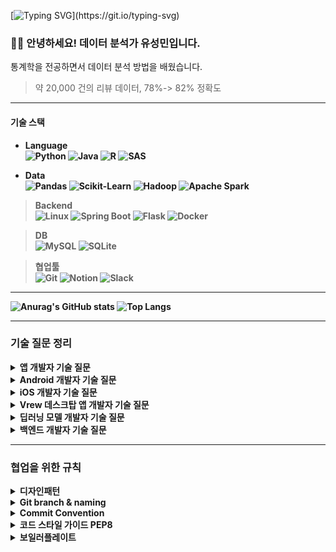 [![Typing SVG](https://readme-typing-svg.demolab.com?font=Fira+Code&size=30&pause=1000&color=00F747FF&repeat=true&random=false&width=435&lines=Introduce_)](https://git.io/typing-svg)  

### 🙇‍♀️ 안녕하세요! 데이터 분석가 유성민입니다.

통계학을 전공하면서 데이터 분석 방법을 배웠습니다.  

> 약 20,000 건의 리뷰 데이터, 78%-> 82% 정확도

---

#### 기술 스택

- <b>Language  
![Python](https://img.shields.io/badge/-Python-3776AB?style=flat-square&logo=python&logoColor=white)
![Java](https://img.shields.io/badge/Java-ED8B00?style=flat-square&logo=openjdk&logoColor=white)
![R](https://img.shields.io/badge/R-276DC3?style=flat-square&logo=R&logoColor=white)
![SAS](https://img.shields.io/badge/SAS-8A2BE2)

- <b>Data    
![Pandas](https://img.shields.io/badge/-Pandas-150458?style=flat-square&logo=pandas&logoColor=white)
![Scikit-Learn](https://img.shields.io/badge/-Scikit%20Learn-F7931E?style=flat-square&logo=scikit-learn&logoColor=white)
![Hadoop](https://img.shields.io/badge/-Hadoop-FF652F?style=flat-square&logo=apache-hadoop&logoColor=white)
![Apache Spark](https://img.shields.io/badge/-Apache%20Spark-E25A1C?style=flat-square&logo=apache-spark&logoColor=white)

> Backend  
![Linux](https://img.shields.io/badge/Linux-FCC624?style=flat-square&logo=linux&logoColor=black)
![Spring Boot](https://img.shields.io/badge/-Spring%20Boot-6DB33F?style=flat-square&logo=spring-boot&logoColor=white)
![Flask](https://img.shields.io/badge/Flask-000000?style=flat-square&logo=flask&logoColor=white)
![Docker](https://img.shields.io/badge/Docker-2496ED?style=flat-square&logo=Docker&logoColor=white)

> DB  
![MySQL](https://img.shields.io/badge/-MySQL-4479A1?style=flat-square&logo=mysql&logoColor=white)
![SQLite](https://img.shields.io/badge/-SQLite-003B57?style=flat-square&logo=sqlite&logoColor=white)

> 협업툴  
![Git](https://img.shields.io/badge/-Git-F05032?style=flat-square&logo=git&logoColor=white) 
![Notion](https://img.shields.io/badge/-Notion-000000?style=flat-square&logo=notion&logoColor=white)
![Slack](https://img.shields.io/badge/-Slack-4A154B?style=flat-square&logo=slack&logoColor=white)

---

![Anurag's GitHub stats](https://github-readme-stats.vercel.app/api?username=YUSEONGMIN&theme=transparent&show_icons=true&hide_border=true)
![Top Langs](https://github-readme-stats.vercel.app/api/top-langs/?username=YUSEONGMIN&layout=compact&theme=transparent&hide_border=true)

---

### 기술 질문 정리

<details><summary>
앱 개발자 기술 질문
</summary>
 
-
    - [ ]  Q1. PNG와 JPG의 차이점은?
        - <details>이미지의 투명도 조정 가능 여부</details>
    - [ ]  Q2. Dynamic Programming이란?
        - <details>큰 문제를 작은문제로 나누어 푸는 문제</details>    
    - [ ]  Q3. Virtual Memory란?
        - <details>메모리가 실제 메모리보다 많아 보이게 하는 기술</details>    
    - [ ]  Q4. Garbage Collection이란?
        - <details>메모리 영역에서 필요없는 메모리를 삭제하는 기능</details>    
    - [ ]  Q5. Cache란?
        - <details>자주 사용하는 데이터나 값을 미리 복사해 놓는 임시 장소</details>    
    - [ ]  Q6. Database Index 추가의 장단점은?
        - <details>
            <summary>장점</summary>
                테이블을 조회하는 속도와 그에 따른 성능을 향상시킬 수 있다.<br>
                전반적인 시스템의 부하를 줄일 수 있다.  
        - <details>
            <summary>단점</summary>
                인덱스를 관리하기 위해 DB의 약 10%에 해당하는 저장공간이 필요하다.<br>
                인덱스를 관리하기 위해 추가 작업이 필요하다.<br>
                인덱스를 잘못 사용할 경우 오히려 성능이 저하되는 역효과가 발생할 수 있다.
    - [ ]  Q7. 비대칭 암호화란?
        - <details>발신자와 수신자가 서로 다른 두 개의 키를 사용하는 방식으로 양쪽에서 서로 다른 암호화를 사용합니다.</details>    
    - [ ]  Q8. HDD, SSD, DRAM 각각의 성능은?
        - <details>
                HDD: 이동식 헤드를 사용하여 회전식 플래터 또는 디스크에 데이터를 기록<br>
                SSD: NAND 플래시라는 비휘발성 스토리지 기술<br>
                DRAM: SSD나 HDD와 비교하여 속도가 빠르지만, 휘발성 기억장치
    - [ ]  Q9. GIT의 장점은?
        - <details>피어리뷰, 브랜칭 기능</details>    
</details>

<details><summary>
Android 개발자 기술 질문
</summary>
 
-
    - [ ]  Q1. DIP란?
        - <details>Dependency Inversion Principle <br> 상위의 인터페이스 타입의 객체로 통신하라는 원칙</details>
    - [ ]  Q2. ConstraintLayout의 장점은?
        - <details>성능 최적화, 가독성 증대
    - [ ]  Q3. Activity 생명주기는?
        - <details>액티비티가 생성되어 소멸하기까지의 과정
    - [ ]  Q4. WeakReference란?
        - <details>GC가 동작하면 무조건 수거되는 객체
    - [ ]  Q5. Parcelable이란?
        - <details>Android에서 지원해주는 SDK에 포함되어 있는 인터페이스
    - [ ]  Q6. 고해상도 이미지의 로딩 방법은?
        - <details>Picasso
    - [ ]  Q7. Looper란?
        - <details>MessageQueue 에 들어오는 메세지들을 하나씩 꺼내어 이를 적절한 Handler 로 전달하는 역할
    - [ ]  Q8. MultiDex란?
        - <details>메서드가 64k(65536)개를 초과하지 않도록 dex파일을 여러개로 쪼개주고, 쪼개진 dex를 읽을 수 있게 해준다.
    - [ ]  Q9. Proguard의 원리는?
        - <details>앱의 소스 코드를 난독화하는 기술

</details>

<details><summary>
iOS 개발자 기술 질문
</summary>

- - [ ] Q1. Auto Layout의 장단점은?
  - [ ] Q2. MVC 패턴이란?
  - [ ] Q3. KVC와 KVO란?
  - [ ] Q4. Swift의 특징은?
  - [ ] Q5. Higher Order Function이란?
  - [ ] Q6. Method Swizzling이란?
  - [ ] Q7. HTTP/2의 특징은?
  - [ ] Q8. Memory Leak의 대처방법은?
  - [ ] Q9. 이미지 리스트의 성능 향상법은?
  </details>

<details><summary>
 Vrew 데스크탑 앱 개발자 기술 질문
</summary>
 
 -
    - [ ]  Q1. UTF-8 이란?
    - [ ]  Q2. React 란?
    - [ ]  Q3. Web Browser 의 프로세싱 중 Reflow 란?
    - [ ]  Q4. 함수형 프로그래밍 패러다임이란?
    - [ ]  Q5. Callback hell 이란?
    - [ ]  Q6. async I/O 란?
    - [ ]  Q7. 프로세스 간 통신(IPC) 이란?
    - [ ]  Q8. C++ 에서 다형성이란?
    - [ ]  Q9. 그래픽카드를 이용한 하드웨어 가속이란?
 </details>
 
<details><summary>
 딥러닝 모델 개발자 기술 질문
</summary>
 
-
    - [ ]  Gradient Descent란?
    - [ ]  Loss Surface란?
    - [ ]  Attention이란?
    - [ ]  Transformer란?
    - [ ]  Collaborative filtering이란?
    - [ ]  Few-Shot Learning이란?
    - [ ]  Federated Learning이란?
    - [ ]  SVD란?
    - [ ]  중심극한정리란?
 </details>

<details><summary>
백엔드 개발자 기술 질문
</summary>
 
-
    - [ ]  Q1. Base64 인코딩이란?
    - [ ]  Q2. 사용자 패스워드를 전송/보관하는 방법은?
    - [ ]  Q3. system call이란?
    - [ ]  Q4. .so와 .a 파일의 차이는?
    - [ ]  Q5. MySQL과 MongoDB의 차이점은?
    - [ ]  Q6. HTTP/2의 특징은?
    - [ ]  Q7. Firewall의 동작 원리는?
    - [ ]  Q8. Docker와 Virtual Machine의 차이점은?
    - [ ]  Q9. AMD와 Intel CPU의 차이점은?
    - [ ]  Q10. CRDT란?
    - [ ]  Q11. CORS란?
    - [ ]  Q12. CI/CD란?
    - [ ]  Q13. 동시 사용자 1만명을 지원하는 채팅 서버를 어떻게 만들겠는가?
    - [ ]  Q14. 최근 사회적 이슈가 된 보안 관련 사고 몇가지의 원인과 대책은?
    - [ ]  Q15. 대용량 로그 시스템을 구축한다면 어떻게 하겠는가?
</details>

---

### 협업을 위한 규칙

<details><summary>
디자인패턴
</summary>

</details>

<details><summary>
Git branch & naming
</summary>

Git 브랜치 전략: 브랜치 생성에 규칙을 만들어 협업을 유연하게 하는 방법

### 브랜치의 종류

Main branch

- `master`: 제품으로 출시될 수 있는 브랜치
- `develop`: 다음 출시 버전을 개발하는 브랜치

Supporting branches

- `feature`: 기능을 개발하는 브랜치
- `release`: 이번 출시 버전을 준비하는 브랜치
- `hotfix`: 출시 버전에서 발생한 버그를 수정하는 브랜치

### 브랜치 네이밍 규칙

1. `master`와 `develop` 브랜치는 이름 그대로 사용 (일반적)
2. `feature`는 어떤 이름도 가능 (feature/기능요약 추천)  
   ex) feature/login, feature/{issue-number}-{feature-name}
3. `release`는 release-... 형식 추천 ex) release-1.7
4. `hotfix`는 hotfix-... 형식 추천 ex) hotfix-1.4.1
</details>

<details><summary>
Commit Convention
</summary>

정해진 규칙에 따라 커밋 메시지를 기재함으로써  
프로젝트를 효율적이고 안정적으로 관리할 수 있음

### 커밋 메시지 구조

```
type: subject

body

footer
```

type: 변경 사항의 유형

- `feat`: 새로운 기능 추가
- `fix`: 버그 수정
- `docs`: 문서 수정
- `style`: 스타일 수정
- `refactor`: 코드 리팩토링
- `test`: 테스트 코드 수정
- `chore`: 기타 작업

subject: 변경 작업의 제목이나 간단한 요약

- 50자 이내로 간결하게
- 영문인 경우 대문자 시작 및 동사원형
- 마침표 및 특수기호 생략

body: 작업 내용이 복잡하거나 상세한 내용을 남겨야 하는 경우 작성

- 여러 줄로 작성 가능하며, 한 줄당 72자 이내
- 최대한 상세히 작성
- 어떻게(How) 보다 무엇(What)을 또는 왜(Why) 변경했는지 설명

footer: 코드 작업과 관련된 이슈 번호 또는 참조 링크 등 추가

- `유형: #이슈 번호(작업 번호)` 형식으로 작성
- `Fixes`: 이슈 수정 중
- `Resolves`: 이슈를 해결 했을 때
- `Ref`: 참고할 이슈가 있을 때
- `Related to`: 해당 커밋에 관련된 이슈 번호
- ex) `Fixes: #45 Related to: #34, #23`

### 커밋 메시지 자동화 툴: [Commitlint](https://commitlint.js.org/#/), [Husky](https://typicode.github.io/husky/#/)

</details>

<details><summary>
코드 스타일 가이드 PEP8
</summary>

[PEP8 전체 가이드](https://peps.python.org/pep-0008/)

- 파이썬 코드를 어떻게 구상할 지 알려주는 스타일 가이드
- 원활한 협업을 위해선 공통된 스타일 공유가 필요하다.
- 일관성 있는 스타일은 가독성과 유지 보수성을 높일 수 있다.
</details>

<details><summary>
보일러플레이트
 </summary>

보일러플레이트 코드: 최소한의 변경으로 여러 곳에서 재사용되는 코드

- 변경의 횟수를 최소화하고 반복적인 일을 줄여 개발 소요 시간을 줄일 수 있다.
</details>
